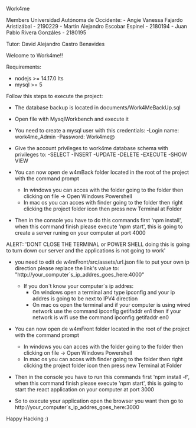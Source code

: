 Work4me

Members Universidad Autónoma de Occidente:
    - Angie Vanessa Fajardo Aristizábal - 2190229
    - Martín Alejandro Escobar Espinel - 2180194
    - Juan Pablo Rivera Gonzáles - 2180195

Tutor: David Alejandro Castro Benavides

Welcome to Work4me!!

Requirements:

- nodejs >= 14.17.0 lts
- mysql >= 5

Follow this steps to execute the project:

- The database backup is located in documents/Work4MeBackUp.sql

- Open file with MysqlWorkbench and execute it

- You need to create a mysql user with this credentials:
    -Login name: work4me_Admin
    -Password: Work4me@

- Give the account privileges to work4me database schema with privileges to:
    -SELECT
    -INSERT
    -UPDATE
    -DELETE
    -EXECUTE
    -SHOW VIEW

- You can now open de w4mBack folder located in the root of the project with the command prompt
    - In windows you can acces with the folder going to the folder then clicking on file -> Open Windows Powershell
    - In mac os you can acces with finder going to the folder then right clicking the project folder icon then press new Terminal at Folder

- Then in the console you have to do this commands first 'npm install', when this command finish please execute 'npm start', this is going to create a server runing on your computer at port 4000

ALERT: 'DONT CLOSE THE TERMINAL or POWER SHELL doing this is going to turn down our server and the applications is not going to work'

- you need to edit de w4mFront/src/assets/url.json file to put your own ip direction please replace the link's value to:
    "http://your_computer`s_ip_addres_goes_here:4000"
    - If you don`t know your computer´s ip addres:
        - On windows open a terminal and type ipconfig and your ip addres is going to be next to IPV4 direction
        - On mac os open the terminal and if your computer is using wired network use the command ipconfig getifaddr en1 then if your network is wifi use the command ipconfig getifaddr en0

- You can now open de w4mFront folder located in the root of the project with the command prompt
    - In windows you can acces with the folder going to the folder then clicking on file -> Open Windows Powershell
    - In mac os you can acces with finder going to the folder then right clicking the project folder icon then press new Terminal at Folder

- Then in the console you have to run this commands first 'npm install -f', when this command finish please execute 'npm start', this is going to start the react application on your computer at port 3000

- So to execute your application open the browser you want then go to http://your_computer`s_ip_addres_goes_here:3000 

Happy Hacking :)
